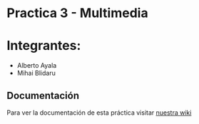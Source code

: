 # Practica 3 - Multimedia

# Integrantes:
* Alberto Ayala
* Mihai Blidaru

## Documentación
Para ver la documentación de esta práctica visitar [nuestra wiki](https://vega.ii.uam.es/2312-12-19/practica3/wikis/home)

